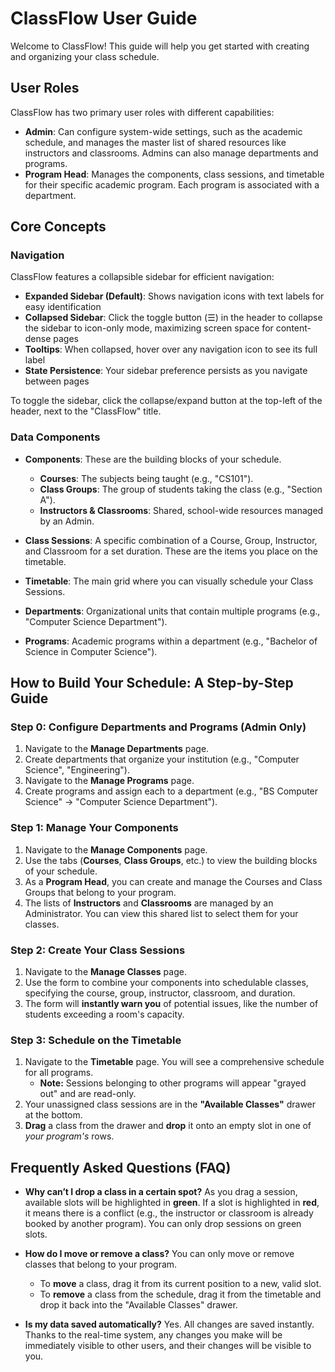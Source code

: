 # ClassFlow User Guide

Welcome to ClassFlow! This guide will help you get started with creating and organizing your class schedule.

## User Roles

ClassFlow has two primary user roles with different capabilities:

- **Admin**: Can configure system-wide settings, such as the academic schedule, and manages the master list of shared resources like instructors and classrooms. Admins can also manage departments and programs.
- **Program Head**: Manages the components, class sessions, and timetable for their specific academic program. Each program is associated with a department.

## Core Concepts

### Navigation

ClassFlow features a collapsible sidebar for efficient navigation:

- **Expanded Sidebar (Default)**: Shows navigation icons with text labels for easy identification
- **Collapsed Sidebar**: Click the toggle button (☰) in the header to collapse the sidebar to icon-only mode, maximizing screen space for content-dense pages
- **Tooltips**: When collapsed, hover over any navigation icon to see its full label
- **State Persistence**: Your sidebar preference persists as you navigate between pages

To toggle the sidebar, click the collapse/expand button at the top-left of the header, next to the "ClassFlow" title.

### Data Components

- **Components**: These are the building blocks of your schedule.
  - **Courses**: The subjects being taught (e.g., "CS101").
  - **Class Groups**: The group of students taking the class (e.g., "Section A").
  - **Instructors & Classrooms**: Shared, school-wide resources managed by an Admin.
- **Class Sessions**: A specific combination of a Course, Group, Instructor, and Classroom for a set duration. These are the items you place on the timetable.
- **Timetable**: The main grid where you can visually schedule your Class Sessions.

- **Departments**: Organizational units that contain multiple programs (e.g., "Computer Science Department").
- **Programs**: Academic programs within a department (e.g., "Bachelor of Science in Computer Science").

## How to Build Your Schedule: A Step-by-Step Guide

### Step 0: Configure Departments and Programs (Admin Only)

1. Navigate to the **Manage Departments** page.
2. Create departments that organize your institution (e.g., "Computer Science", "Engineering").
3. Navigate to the **Manage Programs** page.
4. Create programs and assign each to a department (e.g., "BS Computer Science" → "Computer Science Department").

### Step 1: Manage Your Components

1. Navigate to the **Manage Components** page.
2. Use the tabs (**Courses**, **Class Groups**, etc.) to view the building blocks of your schedule.
3. As a **Program Head**, you can create and manage the Courses and Class Groups that belong to your program.
4. The lists of **Instructors** and **Classrooms** are managed by an Administrator. You can view this shared list to select them for your classes.

### Step 2: Create Your Class Sessions

1. Navigate to the **Manage Classes** page.
2. Use the form to combine your components into schedulable classes, specifying the course, group, instructor, classroom, and duration.
3. The form will **instantly warn you** of potential issues, like the number of students exceeding a room's capacity.

### Step 3: Schedule on the Timetable

1. Navigate to the **Timetable** page. You will see a comprehensive schedule for all programs.
    - **Note:** Sessions belonging to other programs will appear "grayed out" and are read-only.
2. Your unassigned class sessions are in the **"Available Classes"** drawer at the bottom.
3. **Drag** a class from the drawer and **drop** it onto an empty slot in one of *your program's* rows.

## Frequently Asked Questions (FAQ)

- **Why can’t I drop a class in a certain spot?**
    As you drag a session, available slots will be highlighted in **green**. If a slot is highlighted in **red**, it means there is a conflict (e.g., the instructor or classroom is already booked by another program). You can only drop sessions on green slots.

- **How do I move or remove a class?**
    You can only move or remove classes that belong to your program.
  - To **move** a class, drag it from its current position to a new, valid slot.
  - To **remove** a class from the schedule, drag it from the timetable and drop it back into the "Available Classes" drawer.

- **Is my data saved automatically?**
    Yes. All changes are saved instantly. Thanks to the real-time system, any changes you make will be immediately visible to other users, and their changes will be visible to you.
